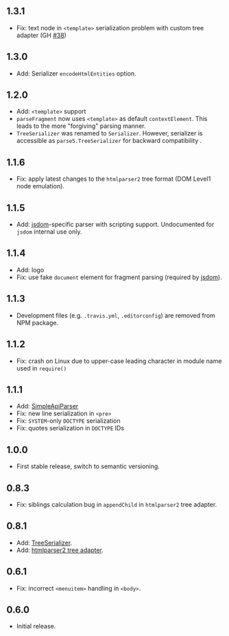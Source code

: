 ## 1.3.1
 * Fix: text node in `<template>` serialization problem with custom tree adapter (GH [#38](https://github.com/inikulin/parse5/issues/38))

## 1.3.0
 * Add: Serializer `encodeHtmlEntities` option.

## 1.2.0
 * Add: `<template>` support
 * `parseFragment` now uses `<template>` as default `contextElement`. This leads to the more "forgiving" parsing manner.
 * `TreeSerializer` was renamed to `Serializer`. However, serializer is accessible as `parse5.TreeSerializer` for backward compatibility .

## 1.1.6
 * Fix: apply latest changes to the `htmlparser2` tree format (DOM Level1 node emulation).

## 1.1.5
 * Add: [jsdom](https://github.com/tmpvar/jsdom)-specific parser with scripting support. Undocumented for `jsdom` internal use only.

## 1.1.4
 * Add: logo
 * Fix: use fake `document` element for fragment parsing (required by [jsdom](https://github.com/tmpvar/jsdom)).

## 1.1.3
 * Development files (e.g. `.travis.yml`, `.editorconfig`) are removed from NPM package.

## 1.1.2
 * Fix: crash on Linux due to upper-case leading character in module name used in `require()`

## 1.1.1
 * Add: [SimpleApiParser](https://github.com/inikulin/parse5/#class-simpleapiparser)
 * Fix: new line serialization in `<pre>`
 * Fix: `SYSTEM`-only `DOCTYPE` serialization
 * Fix: quotes serialization in `DOCTYPE` IDs

## 1.0.0
 * First stable release, switch to semantic versioning.

## 0.8.3
 * Fix: siblings calculation bug in `appendChild` in `htmlparser2` tree adapter.

## 0.8.1
 * Add: [TreeSerializer](https://github.com/inikulin/parse5/#class-serializer).
 * Add: [htmlparser2 tree adapter](https://github.com/inikulin/parse5/#-treeadaptershtmlparser2).

## 0.6.1
 * Fix: incorrect `<menuitem>` handling in `<body>`.

## 0.6.0
 * Initial release.
